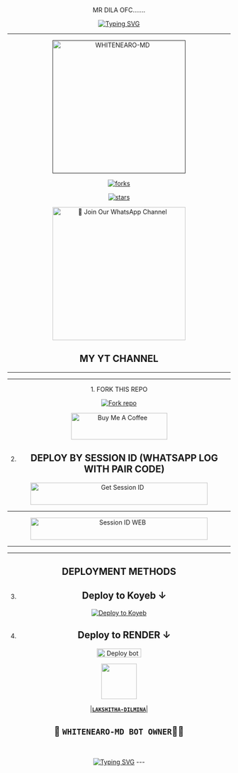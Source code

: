 <br>
 </p>
    <p align="center">
    MR DILA OFC.......   
<br>
 </p>
    <p align="center">
<a href="https://git.io/typing-svg"><img src="https://readme-typing-svg.demolab.com?font=EB+Garamond&weight=800&size=28&duration=4000&pause=1000&random=false&width=435&lines=WELCOME+TO+WHITE NEARO-MD;MULTI-DEVICE+WHATSAPP+BOT;DEVELOPED+BY;LAKSHITHA-DILMINA." alt="Typing SVG" /></a>

 
  
<div align="center">
</p

<hr>

<hr>

<p align="center">
  <a href="">
    <img alt="WHITENEARO-MD" height="300" src="https://files.catbox.moe/4y72vl.jpg">

    

![forks](https://img.shields.io/github/forks/cobrs11/WHITENEARO-MD?label=Forks&style=social)

![stars](https://img.shields.io/github/stars/cobrs11/WHITENEARO-MD?style=social)




<a href="https://www.whatsapp.com/channel/0029VajrLTH30LKXN5O5Zj04"><img src="https://img.shields.io/badge/%E2%9D%A4%EF%B8%8F%E2%80%8D%20Join%20Our%20WhatsApp%20Channel%F0%9F%91%A8%E2%80%8D%F0%9F%92%BB-green" alt="📎 Join Our WhatsApp Channel" width="300"></a>



## MY YT CHANNEL



</details>





<hr>

<hr>
1. FORK THIS REPO


<a href='https://github.com/Dilalakiya/WHITE-NEARO/edit/main/README.md/fork' target="_blank"><img alt='Fork repo' src='https://img.shields.io/badge/Fork This Repo-black?style=for-the-badge&logo=git&logoColor=white'/></a>


<a href="https://cautious-halibut-pjgjrvgv5wxrhrxqw-8000.app.github.dev/" target="_blank"><img src="https://cdn.buymeacoffee.com/buttons/v2/default-yellow.png" alt="Buy Me A Coffee" style="height: 60px !important;width: 217px !important;" ></a>

2. ## DEPLOY BY SESSION ID (WHATSAPP LOG WITH PAIR CODE)

<a href='https://replit.com/@LAKSHITHADILMI2' target="_blank"><img alt='Get Session ID' src='https://img.shields.io/badge/%F0%9F%9A%80%EF%B8%8F%E2%80%8D%201-OUR%F0%9F%93%8B%20%20PAIR%20CODE%20WEB%F0%9F%91%A8%E2%80%8D%F0%9F%92%BB-yellow' width="400" height="50" alt="Deploy bot"/></a>

<hr>
<a href='https://replit.com/@atayafuataya/HANSAMAL-MD-1' target="_blank"><img alt='Session ID WEB' src='https://img.shields.io/badge/%F0%9F%9A%80%EF%B8%8F%E2%80%8D%202-OUR%F0%9F%93%8B%20%20PAIR%20CODE%20WEB%F0%9F%91%A8%E2%80%8D%F0%9F%92%BB-RED' width="400" height="50" alt="Deploy bot"/></a>

<hr>
<hr>

## DEPLOYMENT METHODS
3. ## Deploy to Koyeb ↓

[![Deploy to Koyeb](https://www.koyeb.com/static/images/deploy/button.svg)](https://app.koyeb.com/deploy?name=hansamal-md&type=git&repository=-MD&branch=main&builder=dockerfile&env%5BSESSION_ID%5D=your+sessionid+here&env%5BMODE%5D=public&env%5BAUTO_STATUS_SEEN%5D=true&env%5BAUTO_READ%5D=flase&env%5BAUTO_REACT%5D=flase&env%5BALWAYS_ONLINE%5D=flase&ports=8000%3Bhttp%3B%2F)

4. ## Deploy to RENDER ↓

<a href="https://dashboard.render.com/" target="blank"><img align="center" src="https://telegra.ph/file/c15e952f017c10e12f431.jpg" width="100" height="20" alt="Deploy bot"/></a>



   <a href="/"><img src="https://telegra.ph/file/c718b67d351c1190e285b.jpg" width=80 height=80></a>   

|**[`LAKSHITHA-DILMINA`](https://github.com/Dilalakiya/WHITE-NEARO/edit/main/README.md)**|

## 👑 `WHITENEARO-MD BOT OWNER`👨‍💻 

 <br>
 </p>
    <p align="center">
<a href="https://git.io/typing-svg"><img src="https://readme-typing-svg.demolab.com?font=EB+Garamond&weight=800&size=28&duration=4000&pause=1000&random=false&width=435&lines=THANKS+ALL+USE+MY+BOT;HANSAMAL-MD" alt="Typing SVG" /></a>
---
